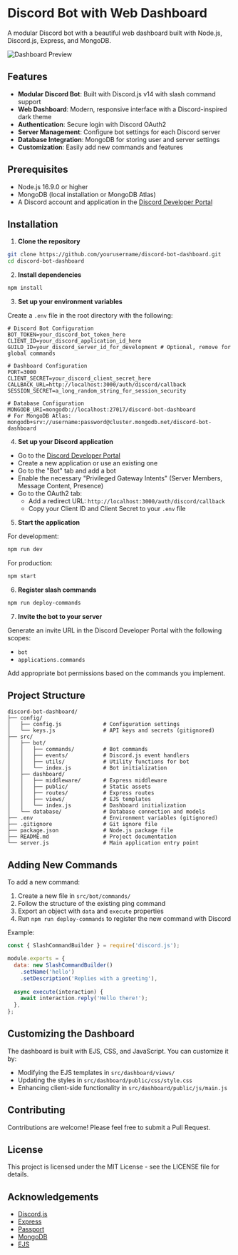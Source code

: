 # Discord Bot with Web Dashboard

A modular Discord bot with a beautiful web dashboard built with Node.js, Discord.js, Express, and MongoDB.

![Dashboard Preview](https://via.placeholder.com/800x400?text=Discord+Bot+Dashboard)

## Features

- **Modular Discord Bot**: Built with Discord.js v14 with slash command support
- **Web Dashboard**: Modern, responsive interface with a Discord-inspired dark theme
- **Authentication**: Secure login with Discord OAuth2
- **Server Management**: Configure bot settings for each Discord server
- **Database Integration**: MongoDB for storing user and server settings
- **Customization**: Easily add new commands and features

## Prerequisites

- Node.js 16.9.0 or higher
- MongoDB (local installation or MongoDB Atlas)
- A Discord account and application in the [Discord Developer Portal](https://discord.com/developers/applications)

## Installation

1. **Clone the repository**

```bash
git clone https://github.com/yourusername/discord-bot-dashboard.git
cd discord-bot-dashboard
```

2. **Install dependencies**

```bash
npm install
```

3. **Set up your environment variables**

Create a `.env` file in the root directory with the following:

```
# Discord Bot Configuration
BOT_TOKEN=your_discord_bot_token_here
CLIENT_ID=your_discord_application_id_here
GUILD_ID=your_discord_server_id_for_development # Optional, remove for global commands

# Dashboard Configuration
PORT=3000
CLIENT_SECRET=your_discord_client_secret_here
CALLBACK_URL=http://localhost:3000/auth/discord/callback
SESSION_SECRET=a_long_random_string_for_session_security

# Database Configuration
MONGODB_URI=mongodb://localhost:27017/discord-bot-dashboard
# For MongoDB Atlas: mongodb+srv://username:password@cluster.mongodb.net/discord-bot-dashboard
```

4. **Set up your Discord application**

- Go to the [Discord Developer Portal](https://discord.com/developers/applications)
- Create a new application or use an existing one
- Go to the "Bot" tab and add a bot
- Enable the necessary "Privileged Gateway Intents" (Server Members, Message Content, Presence)
- Go to the OAuth2 tab:
  - Add a redirect URL: `http://localhost:3000/auth/discord/callback`
  - Copy your Client ID and Client Secret to your `.env` file

5. **Start the application**

For development:
```bash
npm run dev
```

For production:
```bash
npm start
```

6. **Register slash commands**

```bash
npm run deploy-commands
```

7. **Invite the bot to your server**

Generate an invite URL in the Discord Developer Portal with the following scopes:
- `bot`
- `applications.commands`

Add appropriate bot permissions based on the commands you implement.

## Project Structure

```
discord-bot-dashboard/
├── config/
│   ├── config.js             # Configuration settings
│   └── keys.js               # API keys and secrets (gitignored)
├── src/
│   ├── bot/
│   │   ├── commands/         # Bot commands
│   │   ├── events/           # Discord.js event handlers
│   │   ├── utils/            # Utility functions for bot
│   │   └── index.js          # Bot initialization
│   ├── dashboard/
│   │   ├── middleware/       # Express middleware
│   │   ├── public/           # Static assets
│   │   ├── routes/           # Express routes
│   │   ├── views/            # EJS templates
│   │   └── index.js          # Dashboard initialization
│   └── database/             # Database connection and models
├── .env                      # Environment variables (gitignored)
├── .gitignore                # Git ignore file
├── package.json              # Node.js package file
├── README.md                 # Project documentation
└── server.js                 # Main application entry point
```

## Adding New Commands

To add a new command:

1. Create a new file in `src/bot/commands/`
2. Follow the structure of the existing ping command
3. Export an object with `data` and `execute` properties
4. Run `npm run deploy-commands` to register the new command with Discord

Example:

```javascript
const { SlashCommandBuilder } = require('discord.js');

module.exports = {
  data: new SlashCommandBuilder()
    .setName('hello')
    .setDescription('Replies with a greeting'),
  
  async execute(interaction) {
    await interaction.reply('Hello there!');
  },
};
```

## Customizing the Dashboard

The dashboard is built with EJS, CSS, and JavaScript. You can customize it by:

- Modifying the EJS templates in `src/dashboard/views/`
- Updating the styles in `src/dashboard/public/css/style.css`
- Enhancing client-side functionality in `src/dashboard/public/js/main.js`

## Contributing

Contributions are welcome! Please feel free to submit a Pull Request.

## License

This project is licensed under the MIT License - see the LICENSE file for details.

## Acknowledgements

- [Discord.js](https://discord.js.org/)
- [Express](https://expressjs.com/)
- [Passport](http://www.passportjs.org/)
- [MongoDB](https://www.mongodb.com/)
- [EJS](https://ejs.co/)